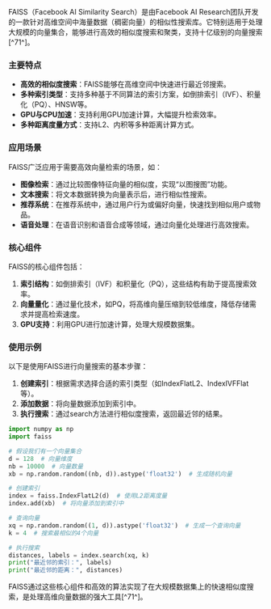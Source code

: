FAISS（Facebook AI Similarity Search）是由Facebook AI Research团队开发的一款针对高维空间中海量数据（稠密向量）的相似性搜索库。它特别适用于处理大规模的向量集合，能够进行高效的相似度搜索和聚类，支持十亿级别的向量搜索[^71^]。

### 主要特点

- **高效的相似度搜索**：FAISS能够在高维空间中快速进行最近邻搜索。
- **多种索引类型**：支持多种基于不同算法的索引方案，如倒排索引（IVF）、积量化（PQ）、HNSW等。
- **GPU与CPU加速**：支持利用GPU加速计算，大幅提升检索效率。
- **多种距离度量方式**：支持L2、内积等多种距离计算方式。

### 应用场景

FAISS广泛应用于需要高效向量检索的场景，如：

- **图像检索**：通过比较图像特征向量的相似度，实现“以图搜图”功能。
- **文本搜索**：将文本数据转换为向量表示后，进行相似性搜索。
- **推荐系统**：在推荐系统中，通过用户行为或偏好向量，快速找到相似用户或物品。
- **语音处理**：在语音识别和语音合成等领域，通过向量化处理进行高效搜索。

### 核心组件

FAISS的核心组件包括：

1. **索引结构**：如倒排索引（IVF）和积量化（PQ），这些结构有助于提高搜索效率。
2. **向量量化**：通过量化技术，如PQ，将高维向量压缩到较低维度，降低存储需求并提高检索速度。
3. **GPU支持**：利用GPU进行加速计算，处理大规模数据集。

### 使用示例

以下是使用FAISS进行向量搜索的基本步骤：

1. **创建索引**：根据需求选择合适的索引类型（如IndexFlatL2、IndexIVFFlat等）。
2. **添加数据**：将向量数据添加到索引中。
3. **执行搜索**：通过search方法进行相似度搜索，返回最近邻的结果。

```Python
import numpy as np
import faiss

# 假设我们有一个向量集合
d = 128  # 向量维度
nb = 10000  # 向量数量
xb = np.random.random((nb, d)).astype('float32')  # 生成随机向量

# 创建索引
index = faiss.IndexFlatL2(d)  # 使用L2距离度量
index.add(xb)  # 将向量添加到索引中

# 查询向量
xq = np.random.random((1, d)).astype('float32')  # 生成一个查询向量
k = 4  # 搜索最相似的4个向量

# 执行搜索
distances, labels = index.search(xq, k)
print("最近邻的索引：", labels)
print("最近邻的距离：", distances)
```

FAISS通过这些核心组件和高效的算法实现了在大规模数据集上的快速相似度搜索，是处理高维向量数据的强大工具[^71^]。

